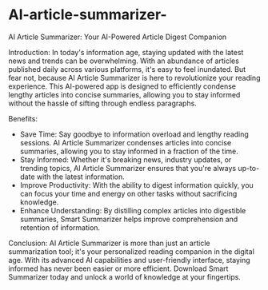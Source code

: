 # AI-article-summarizer-

AI Article Summarizer: Your AI-Powered Article Digest Companion

Introduction:
In today's information age, staying updated with the latest news and trends can be overwhelming. With an abundance of articles published daily across various platforms, it's easy to feel inundated. But fear not, because AI Article Summarizer is here to revolutionize your reading experience. This AI-powered app is designed to efficiently condense lengthy articles into concise summaries, allowing you to stay informed without the hassle of sifting through endless paragraphs.

Benefits:
- Save Time: Say goodbye to information overload and lengthy reading sessions. AI Article Summarizer condenses articles into concise summaries, allowing you to stay informed in a fraction of the time.
- Stay Informed: Whether it's breaking news, industry updates, or trending topics, AI Article Summarizer ensures that you're always up-to-date with the latest information.
- Improve Productivity: With the ability to digest information quickly, you can focus your time and energy on other tasks without sacrificing knowledge.
- Enhance Understanding: By distilling complex articles into digestible summaries, Smart Summarizer helps improve comprehension and retention of information.

Conclusion:
AI Article Summarizer is more than just an article summarization tool; it's your personalized reading companion in the digital age. With its advanced AI capabilities and user-friendly interface, staying informed has never been easier or more efficient. Download Smart Summarizer today and unlock a world of knowledge at your fingertips.
